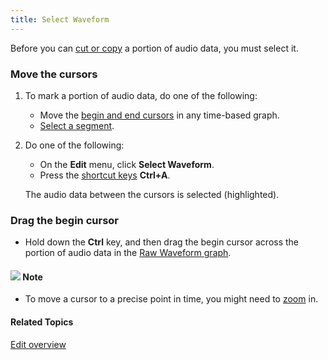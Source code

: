 ```yaml
---
title: Select Waveform
---
```


Before you can [cut or copy](cut-copy-paste) a portion of audio data, you must select it.

### **Move the cursors**
1. To mark a portion of audio data, do one of the following:
   * Move the [begin and end cursors](../graphs/begin-end-cursors) in any time-based graph.
   * [Select a segment](select-segment).
1. Do one of the following:
   * On the **Edit** menu, click **Select Waveform**.
   * Press the [shortcut keys](../../shortcuts/overview) **Ctrl+A**.

    The audio data between the cursors is selected (highlighted).

### **Drag the begin cursor**
- Hold down the **Ctrl** key, and then drag the begin cursor across the portion of audio data in the [Raw Waveform graph](../graphs/types/raw-waveform).

#### ![](../../../images/001.png) **Note**
- To move a cursor to a precise point in time, you might need to [zoom](../graphs/zoom) in.

#### **Related Topics**
[Edit overview](overview)